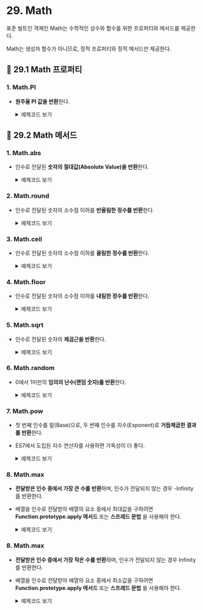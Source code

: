 # 29. Math

표준 빌트인 객체인 Math는 수학적인 상수와 함수를 위한 프로퍼티와 메서드를 제공한다.

Math는 생성자 함수가 아니므로, 정적 프로퍼티와 정적 메서드만 제공한다.

## 📌 29.1 Math 프로퍼티

### 1. Math.PI
- **원주율 PI 값을 반환**한다.
    <details>
    <summary>예제코드 보기</summary>
    <div markdown="1">

    ```js
    Math.PI; // -> 3.141592653589793
    ```

    </div>
    </details>


## 📌 29.2 Math 메서드

### 1. Math.abs
- 인수로 전달된 **숫자의 절대값(Absolute Value)을 반환**한다.
    <details>
    <summary>예제코드 보기</summary>
    <div markdown="1">

    ```js
    Math.abs(-1);        // -> 1
    Math.abs('-1');      // -> 1
    Math.abs('');        // -> 0
    Math.abs([]);        // -> 0
    Math.abs(null);      // -> 0
    Math.abs(undefined); // -> NaN
    Math.abs({});        // -> NaN
    Math.abs('string');  // -> NaN
    Math.abs();          // -> NaN
    ```

    </div>
    </details>

### 2. Math.round
- 인수로 전달된 숫자의 소수점 이하를 **반올림한 정수를 반환**한다.
    <details>
    <summary>예제코드 보기</summary>
    <div markdown="1">

    ```js
    Math.round(1.4);  // -> 1
    Math.round(1.6);  // -> 2
    Math.round(-1.4); // -> -1
    Math.round(-1.6); // -> -2
    Math.round(1);    // -> 1
    Math.round();     // -> NaN
    ```

    </div>
    </details>

### 3. Math.ceil
- 인수로 전달된 숫자의 소수점 이하를 **올림한 정수를 반환**한다.
    <details>
    <summary>예제코드 보기</summary>
    <div markdown="1">

    ```js
    Math.ceil(1.4);  // -> 2
    Math.ceil(1.6);  // -> 2
    Math.ceil(-1.4); // -> -1
    Math.ceil(-1.6); // -> -1
    Math.ceil(1);    // -> 1
    Math.ceil();     // -> NaN
    ```

    </div>
    </details>

### 4. Math.floor
- 인수로 전달된 숫자의 소수점 이하를 **내림한 정수를 반환**한다.
    <details>
    <summary>예제코드 보기</summary>
    <div markdown="1">

    ```js
    Math.floor(1.9);  // -> 1
    Math.floor(9.1);  // -> 9
    Math.floor(-1.9); // -> -2
    Math.floor(-9.1); // -> -10
    Math.floor(1);    // -> 1
    Math.floor();     // -> NaN
    ```

    </div>
    </details>

### 5. Math.sqrt
- 인수로 전달된 숫자의 **제곱근을 반환**한다.
    <details>
    <summary>예제코드 보기</summary>
    <div markdown="1">

    ```js
    Math.sqrt(9);  // -> 3
    Math.sqrt(-9); // -> NaN
    Math.sqrt(2);  // -> 1.414213562373095
    Math.sqrt(1);  // -> 1
    Math.sqrt(0);  // -> 0
    Math.sqrt();   // -> NaN
    ```

    </div>
    </details>

### 6. Math.random
- 0에서 1미만의 **임의의 난수(랜덤 숫자)를 반환**한다.
    <details>
    <summary>예제코드 보기</summary>
    <div markdown="1">

    ```js
    Math.random(); // 0에서 1 미만의 랜덤 실수(0.8208720231391746)

    /*
    1에서 10 범위의 랜덤 정수 취득
    1) Math.random으로 0에서 1 미만의 랜덤 실수를 구한 다음, 10을 곱해 0에서 10 미만의
    랜덤 실수를 구한다.
    2) 0에서 10 미만의 랜덤 실수에 1을 더해 1에서 10 범위의 랜덤 실수를 구한다.
    3) Math.floor로 1에서 10 범위의 랜덤 실수의 소수점 이하를 떼어 버린 다음 정수를 반환한다.
    */
    const random = Math.floor((Math.random() * 10) + 1);
    console.log(random); // 1에서 10 범위의 정수
    ```

    </div>
    </details>

### 7. Math.pow
- 첫 번째 인수를 밑(Base)으로, 두 번째 인수를 지수(Exponent)로 **거듭제곱한 결과를 반환**한다.
- ES7에서 도입된 지수 연산자를 사용하면 가독성이 더 좋다.
    <details>
    <summary>예제코드 보기</summary>
    <div markdown="1">

    ```js
    Math.pow(2, 8);  // -> 256
    Math.pow(2, -1); // -> 0.5
    Math.pow(2);     // -> NaN

    // ES7 지수 연산자
    2 ** 2 ** 2; // -> 16
    Math.pow(Math.pow(2, 2), 2); // -> 16
    ```

    </div>
    </details>

### 8. Math.max
- **전달받은 인수 중에서 가장 큰 수를 반환**하며, 인수가 전달되지 않는 경우 -Infinity를 반환한다.
- 배열을 인수로 전달받아 배열의 요소 중에서 최대값을 구하려면 **Function.prototype.apply 메서드** 또는 **스프레드 문법** 을 사용해야 한다.
    <details>
    <summary>예제코드 보기</summary>
    <div markdown="1">

    ```js
    Math.max(1); // -> 1
    Math.max(1, 2); // -> 2
    Math.max(1, 2, 3); // -> 3
    Math.max(); // -> -Infinity

    // 배열 요소 중에서 최대값 취득
    Math.max.apply(null, [1, 2, 3]); // -> 3

    // ES6 스프레드 문법
    Math.max(...[1, 2, 3]); // -> 3
    ```

    </div>
    </details>

### 8. Math.max
- **전달받은 인수 중에서 가장 작은 수를 반환**하며, 인수가 전달되지 않는 경우 Infinity를 반환한다.
- 배열을 인수로 전달받아 배열의 요소 중에서 최소값을 구하려면 **Function.prototype.apply 메서드** 또는 **스프레드 문법** 을 사용해야 한다.
    <details>
    <summary>예제코드 보기</summary>
    <div markdown="1">

    ```js
    Math.min(1); // -> 1
    Math.min(1, 2); // -> 1
    Math.min(1, 2, 3); // -> 1
    Math.min(); // -> Infinity

    // 배열 요소 중에서 최소값 취득
    Math.min.apply(null, [1, 2, 3]); // -> 1

    // ES6 스프레드 문법
    Math.min(...[1, 2, 3]); // -> 1
    ```

    </div>
    </details>
